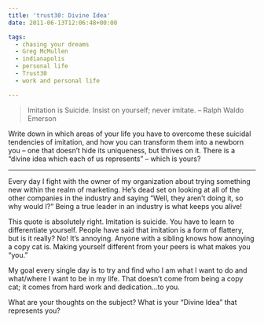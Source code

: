 ```yaml
---
title: 'trust30: Divine Idea'
date: 2011-06-13T12:06:48+00:00

tags:
  - chasing your dreams
  - Greg McMullen
  - indianapolis
  - personal life
  - Trust30
  - work and personal life

---
```

> Imitation is Suicide. Insist on yourself; never imitate. – Ralph Waldo Emerson

Write down in which areas of your life you have to overcome these suicidal tendencies of imitation, and how you can transform them into a newborn you – one that doesn’t hide its uniqueness, but thrives on it. There is a &#8220;divine idea which each of us represents&#8221; – which is yours?

---

Every day I fight with the owner of my organization about trying something new within the realm of marketing. He&#8217;s dead set on looking at all of the other companies in the industry and saying &#8220;Well, they aren&#8217;t doing it, so why would I?&#8221; Being a true leader in an industry is what keeps you alive!

This quote is absolutely right. Imitation is suicide. You have to learn to differentiate yourself. People have said that imitation is a form of flattery, but is it really? No! It&#8217;s annoying. Anyone with a sibling knows how annoying a copy cat is. Making yourself different from your peers is what makes you &#8220;you.&#8221;

My goal every single day is to try and find who I am what I want to do and what/where I want to be in my life. That doesn&#8217;t come from being a copy cat; it comes from hard work and dedication&#8230;to you.

What are your thoughts on the subject? What is your &#8220;Divine Idea&#8221; that represents you?